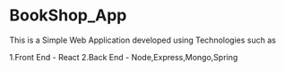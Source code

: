 # BookShop_App

This is a Simple Web Application developed using Technologies such as

1.Front End - React
2.Back End - Node,Express,Mongo,Spring
